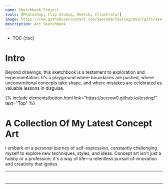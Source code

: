 ```yaml
---
name: Sketchbook Project
tools: [Photoshop, Clip Studio, Sketch, Illustrator]
image: https://raw.githubusercontent.com/Seerow0/testing/main/gifs/sketch-sponge.gif
description: Art Sketchbook
---
```

* TOC
{:toc}

# ‎Intro
Beyond drawings, this sketchbook is a testament to exploration and experimentation. It's a playground where boundaries are pushed, where unconventional concepts take shape, and where mistakes are celebrated as valuable lessons in disguise.

 <!--<video src= "" controls="controls" style="max-width: 730px;"></video> -->
 <p class="text-center">
{% include elements/button.html link="https://seerow0.github.io/testing/" text="Top" %}
</p>
 
# A Collection Of My Latest Concept Art

 I embark on a personal journey of self-expression, constantly challenging myself to explore new techniques, styles, and ideas. Concept art isn't just a hobby or a profession; it's a way of life—a relentless pursuit of innovation and creativity that ignites.

---

# 

---
